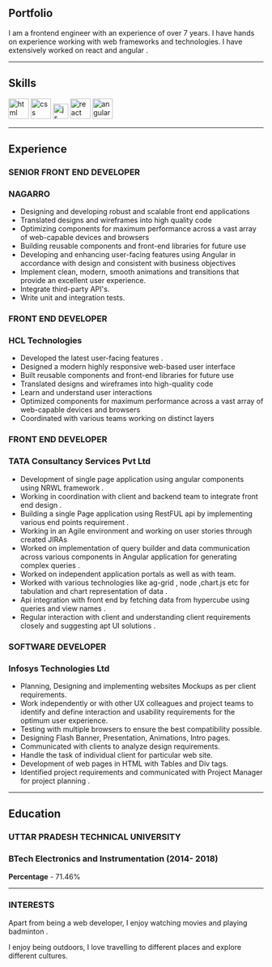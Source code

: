 ## Portfolio

I am a frontend engineer with an experience of over 7 years. I have hands on experience working with web frameworks and technologies. I have extensively worked on react and angular .

---

## Skills

<p align='left'>
  <img src="https://upload.wikimedia.org/wikipedia/commons/thumb/6/61/HTML5_logo_and_wordmark.svg/2048px-HTML5_logo_and_wordmark.svg.png" alt="html" width="40" height="40">
  <img src='https://upload.wikimedia.org/wikipedia/commons/thumb/d/d5/CSS3_logo_and_wordmark.svg/1200px-CSS3_logo_and_wordmark.svg.png' alt="css" width="40" height="40">
  <img src='https://upload.wikimedia.org/wikipedia/commons/6/6a/JavaScript-logo.png' height='30' width='auto' alt="js">
   <img src="https://upload.wikimedia.org/wikipedia/commons/thumb/a/a7/React-icon.svg/1280px-React-icon.svg.png" alt="react" width="auto" height="40"/>
   <img src="https://angular.io/assets/images/logos/angular/angular.svg" alt="angular" width="40" height="40"/>
</p>

---

## Experience

### **SENIOR FRONT END DEVELOPER**
### NAGARRO

- Designing and developing robust and scalable front end applications
- Translated designs and wireframes into high quality code
- Optimizing components for maximum performance across a vast array of web-capable devices and browsers
- Building reusable components and front-end libraries for future use
- Developing and enhancing user-facing features using Angular in accordance with design and consistent with business objectives
- Implement clean, modern, smooth animations and transitions that provide an excellent user experience.
- Integrate third-party API's.
- Write unit and integration tests.

### **FRONT END DEVELOPER**
### HCL Technologies

- Developed the latest user-facing features .
- Designed a modern highly responsive web-based user interface
- Built reusable components and front-end libraries for future use
- Translated designs and wireframes into high-quality code
- Learn and understand user interactions
- Optimized components for maximum performance across a vast array of web-capable devices and browsers
- Coordinated with various teams working on distinct layers

### **FRONT END DEVELOPER**
### TATA Consultancy Services Pvt Ltd

- Development of single page application using angular components using NRWL framework .
- Working in coordination with client and backend team to integrate front end design .
- Building a single Page application using RestFUL api by implementing various end points requirement .
- Working in an Agile environment and working on user stories through created JIRAs
- Worked on implementation of query builder and data communication across various components in Angular application for generating complex queries .
- Worked on independent application portals as well as with team.
- Worked with various technologies like ag-grid , node ,chart.js etc for tabulation and chart representation of data .
- Api integration with front end by fetching data from hypercube using queries and view names .
- Regular interaction with client and understanding client requirements closely and suggesting apt UI solutions .

### **SOFTWARE DEVELOPER**
### Infosys Technologies Ltd

- Planning, Designing and implementing websites Mockups as per client requirements.
- Work independently or with other UX colleagues and project teams to identify and define interaction and usability requirements for the optimum user experience.
- Testing with multiple browsers to ensure the best compatibility possible.
- Designing Flash Banner, Presentation, Animations, Intro pages.
- Communicated with clients to analyze design requirements.
- Handle the task of individual client for particular web site.
- Development of web pages in HTML with Tables and Div tags.
- Identified project requirements and communicated with Project Manager for project planning .

---
## Education

### **UTTAR PRADESH TECHNICAL UNIVERSITY**
### BTech Electronics and Instrumentation (2014- 2018)
**Percentage** - 71.46%

---

### INTERESTS
Apart from being a web developer, I enjoy watching movies and playing badminton .

I enjoy being outdoors, I love travelling to different places and explore different cultures.
